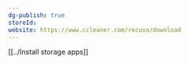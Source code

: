 ```yaml
---
dg-publish: true
storeId: 
website: https://www.ccleaner.com/recuva/download
---
```


[[../Install storage apps]]